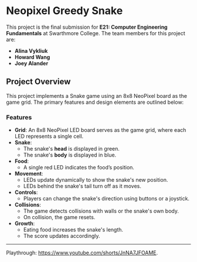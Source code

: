 # Neopixel Greedy Snake

This project is the final submission for **E21: Computer Engineering Fundamentals** at Swarthmore College. The team members for this project are:

- **Alina Vykliuk**
- **Howard Wang**
- **Joey Alander**

## Project Overview
This project implements a Snake game using an 8x8 NeoPixel board as the game grid. The primary features and design elements are outlined below:

### Features
- **Grid**: An 8x8 NeoPixel LED board serves as the game grid, where each LED represents a single cell.
- **Snake**:
  - The snake's **head** is displayed in green.
  - The snake's **body** is displayed in blue.
- **Food**:
  - A single red LED indicates the food’s position.
- **Movement**:
  - LEDs update dynamically to show the snake's new position.
  - LEDs behind the snake's tail turn off as it moves.
- **Controls**:
  - Players can change the snake's direction using buttons or a joystick.
- **Collisions**:
  - The game detects collisions with walls or the snake's own body.
  - On collision, the game resets.
- **Growth**:
  - Eating food increases the snake's length.
  - The score updates accordingly.

---

Playthrough: https://www.youtube.com/shorts/JnNA7JFOAME.
